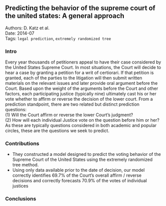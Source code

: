 ## Predicting the behavior of the supreme court of the united states: A general approach

Authors: D. Katz et al.  
Date: 2014-07  
Tags: `legal prediction`, `extremely randomized tree`

### Intro

Every year thousands of petitioners appeal to have their case considered by the United States Supreme Court. In most situations, the Court will decide to hear a case by granting a petition for a writ of certiorari. If that petition is granted, each of the parties to the litigation will then submit written materials on the relevant issues and later provide oral argument before the Court. Based upon the weight of the arguments before the Court and other factors, each participating justice (typically nine) ultimately cast his or her vote whether to affirm or reverse the decision of the lower court. From a prediction standpoint, there are two related but distinct prediction questions:  
  (1) Will the Court affirm or reverse the lower Court’s judgment?  
  (2) How will each individual Justice vote on the question before him or her?  
As these are typically questions considered in both academic and popular circles, these are the questions we seek to predict.


### Contributions

- They constructed a model designed to predict the voting behavior of the Supreme Court of the United States using the extremely randomized tree method.
- Using only data available prior to the date of decision, our model correctly identifies 69.7% of the Court’s overall affirm / reverse decisions and correctly forecasts 70.9% of the votes of individual justices

### Conclusions
